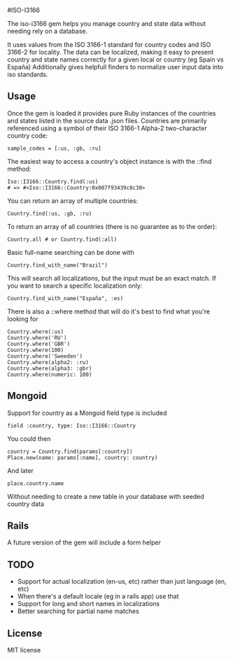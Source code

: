 #ISO-I3166

The iso-i3166 gem helps you manage country and state data without needing rely on a database.

It uses values from the ISO 3166-1 standard for country codes and ISO 3166-2 for locality.
The data can be localized, making it easy to present country and state names correctly for a given local or country (eg Spain vs España)
Additionally gives helpfull finders to normalize user input data into iso standards. 

## Usage

Once the gem is loaded it provides pure Ruby instances of the countries and states listed in the source data .json files. Countries are primarily referenced using a symbol of their ISO 3166-1 Alpha-2 two-character country code:

    sample_codes = [:us, :gb, :ru]

The easiest way to access a country's object instance is with the ::find method:

    Iso::I3166::Country.find(:us)
    # => #<Iso::I3166::Country:0x007f93439c8c30>

You can return an array of multiple countries:

    Country.find(:us, :gb, :ru)

To return an array of all countries (there is no guarantee as to the order):

    Country.all # or Country.find(:all)

Basic full-name searching can be done with

    Country.find_with_name("Brazil")

This will search all localizations, but the input must be an exact match. If you want to search a specific localization only:

    Country.find_with_name("España", :es)

There is also a ::where method that will do it's best to find what you're looking for

    Country.where(:us)
    Country.where('RU')
    Country.where('GBR')
    Country.where(100)
    Country.where('Sweeden')
    Country.where(alpha2: :ru)
    Country.where(alpha3: :gbr)
    Country.where(numeric: 100)

## Mongoid

Support for country as a Mongoid field type is included

    field :country, type: Iso::I3166::Country

You could then

    country = Country.find(params[:country])
    Place.new(name: params[:name], country: country)

And later

    place.country.name

Without needing to create a new table in your database with seeded country data

## Rails

A future version of the gem will include a form helper

## TODO

- Support for actual localization (en-us, etc) rather than just language (en, etc)
- When there's a default locale (eg in a rails app) use that
- Support for long and short names in localizations
- Better searching for partial name matches


## License

MIT license
